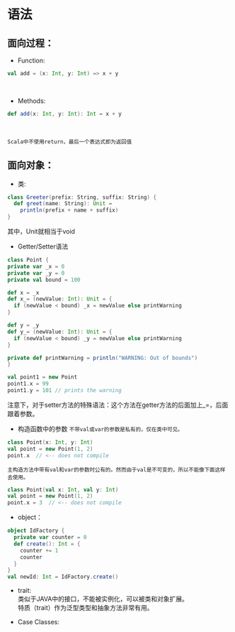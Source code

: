 # 语法

## 面向过程：

* Function:<br>
```scala
val add = (x: Int, y: Int) => x + y
```
<br />

* Methods:<br>
```scala
def add(x: Int, y: Int): Int = x + y
```
<br />

`Scala中不使用return，最后一个表达式即为返回值`
<br />

## 面向对象：
* 类:
```scala
class Greeter(prefix: String, suffix: String) {
  def greet(name: String): Unit =
    println(prefix + name + suffix)
}
```
其中，Unit就相当于void
<br />
  * Getter/Setter语法
  ```scala
  class Point {
  private var _x = 0
  private var _y = 0
  private val bound = 100

  def x = _x
  def x_= (newValue: Int): Unit = {
    if (newValue < bound) _x = newValue else printWarning
  }

  def y = _y
  def y_= (newValue: Int): Unit = {
    if (newValue < bound) _y = newValue else printWarning
  }

  private def printWarning = println("WARNING: Out of bounds")
}

val point1 = new Point
point1.x = 99
point1.y = 101 // prints the warning
  ```
注意下，对于setter方法的特殊语法：这个方法在getter方法的后面加上_=，后面跟着参数。

  * 构造函数中的参数
  `不带val或var的参数是私有的，仅在类中可见。`
  ```scala
  class Point(x: Int, y: Int)
  val point = new Point(1, 2)
  point.x  // <-- does not compile
  ```
  `主构造方法中带有val和var的参数时公有的。然而由于val是不可变的，所以不能像下面这样去使用。`
  ```scala
  class Point(val x: Int, val y: Int)
  val point = new Point(1, 2)
  point.x = 3  // <-- does not compile
  ```

* object：
```scala
object IdFactory {
  private var counter = 0
  def create(): Int = {
    counter += 1
    counter
  }
}
val newId: Int = IdFactory.create()
```

* trait:<br />
类似于JAVA中的接口，不能被实例化，可以被类和对象扩展。<br />
特质（trait）作为泛型类型和抽象方法非常有用。

* Case Classes: <br />
<br />


